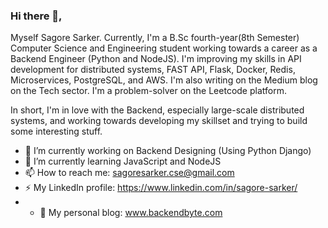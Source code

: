 ### Hi there 👋,

Myself Sagore Sarker. Currently, I'm a B.Sc fourth-year(8th Semester) Computer Science and Engineering student working towards a career as a Backend Engineer (Python and NodeJS). 
I'm improving my skills in API development for distributed systems, FAST API, Flask, Docker, Redis, Microservices, PostgreSQL, and AWS. 
I'm also writing on the Medium blog on the Tech sector. I'm a problem-solver on the Leetcode platform.

In short, I'm in love with the Backend, especially large-scale distributed systems, and working towards developing my skillset and trying to build some interesting stuff.

- 🔭 I’m currently working on Backend Designing (Using Python Django)
- 🌱 I’m currently learning JavaScript and NodeJS
- 📫 How to reach me: sagoresarker.cse@gmail.com
- ⚡ My LinkedIn profile: https://www.linkedin.com/in/sagore-sarker/
- - 💬 My personal blog: www.backendbyte.com

<!--
**sagoresarker/sagoresarker** is a ✨ _special_ ✨ repository because its `README.md` (this file) appears on your GitHub profile.
[![Sagore's GitHub stats](https://github-readme-stats.vercel.app/api?username=sagoresarker)](https://github.com/anuraghazra/github-readme-stats)
Here are some ideas to get you started:

- 💬 My personal blog: www.backendbyte.com

- 🔭 I’m currently working on ...
- 🌱 I’m currently learning ...
- 👯 I’m looking to collaborate on ...
- 🤔 I’m looking for help with ...
- 💬 Ask me about ...
- 📫 How to reach me: ...
- 😄 Pronouns: ...
- ⚡ Fun fact: ...
-->
